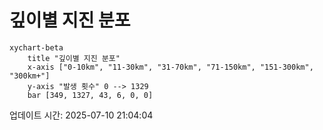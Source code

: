 # 깊이별 지진 분포

```mermaid
xychart-beta
    title "깊이별 지진 분포"
    x-axis ["0-10km", "11-30km", "31-70km", "71-150km", "151-300km", "300km+"]
    y-axis "발생 횟수" 0 --> 1329
    bar [349, 1327, 43, 6, 0, 0]
```

업데이트 시간: 2025-07-10 21:04:04
